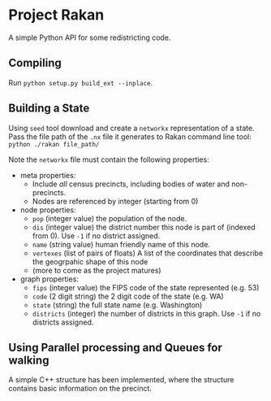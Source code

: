 # Project Rakan

A simple Python API for some redistricting code.

## Compiling

Run `python setup.py build_ext --inplace`.

## Building a State

Using `seed` tool download and create a `networkx` representation of a state.
Pass the file path of the `.nx` file it generates to Rakan command line tool:
`python ./rakan file_path/`

Note the `networkx` file must contain the following properties:

- meta properties:
    - Include _all_ census precincts, including bodies of water and non-precincts.
    - Nodes are referenced by integer (starting from 0)
- node properties:
    - `pop` (integer value) the population of the node.
    - `dis` (integer value) the district number this node is part of (indexed from 0). Use `-1` if no district assigned.
    - `name` (string value) human friendly name of this node.
    - `vertexes` (list of pairs of floats) A list of the coordinates that describe the geogrpahic shape of this node
    <!-- - `edge` (boolean value) true if this node sits on the edge of a map -->
    - (more to come as the project matures)
- graph properties:
    - `fips` (integer value) the FIPS code of the state represented (e.g. 53)
    - `code` (2 digit string) the 2 digit code of the state (e.g. WA)
    - `state` (string) the full state name (e.g. Washington)
    - `districts` (integer) the number of districts in this graph. Use `-1` if no districts assigned.

## Using Parallel processing and Queues for walking

A simple C++ structure has been implemented, where the structure contains basic information on the precinct.
